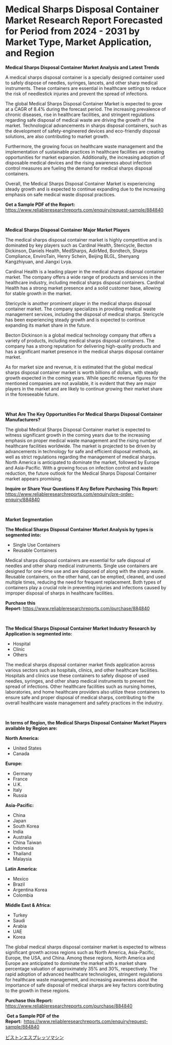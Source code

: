<p><h1>Medical Sharps Disposal Container Market Research Report Forecasted for Period from 2024 -  2031 by Market Type, Market Application, and Region</h1></p><p><strong>Medical Sharps Disposal Container Market Analysis and Latest Trends</strong></p>
<p><p>A medical sharps disposal container is a specially designed container used to safely dispose of needles, syringes, lancets, and other sharp medical instruments. These containers are essential in healthcare settings to reduce the risk of needlestick injuries and prevent the spread of infections.</p><p>The global Medical Sharps Disposal Container Market is expected to grow at a CAGR of 8.4% during the forecast period. The increasing prevalence of chronic diseases, rise in healthcare facilities, and stringent regulations regarding safe disposal of medical waste are driving the growth of the market. Technological advancements in sharps disposal containers, such as the development of safety-engineered devices and eco-friendly disposal solutions, are also contributing to market growth.</p><p>Furthermore, the growing focus on healthcare waste management and the implementation of sustainable practices in healthcare facilities are creating opportunities for market expansion. Additionally, the increasing adoption of disposable medical devices and the rising awareness about infection control measures are fueling the demand for medical sharps disposal containers.</p><p>Overall, the Medical Sharps Disposal Container Market is experiencing steady growth and is expected to continue expanding due to the increasing emphasis on safe medical waste disposal practices.</p></p>
<p><strong>Get a Sample PDF of the Report:&nbsp;</strong> <a href="https://www.reliableresearchreports.com/enquiry/request-sample/884840">https://www.reliableresearchreports.com/enquiry/request-sample/884840</a></p>
<p>&nbsp;</p>
<p><strong>Medical Sharps Disposal Container Major Market Players</strong></p>
<p><p>The medical sharps disposal container market is highly competitive and is dominated by key players such as Cardinal Health, Stericycle, Becton Dickinson, Daniels Health, MedSharps, AdirMed, Bondtech, Sharps Compliance, EnviroTain, Henry Schein, Beijing BLGL, Shenyang Kangzhiyuan, and Jiangxi Lvya.</p><p>Cardinal Health is a leading player in the medical sharps disposal container market. The company offers a wide range of products and services in the healthcare industry, including medical sharps disposal containers. Cardinal Health has a strong market presence and a solid customer base, allowing for stable growth in the market.</p><p>Stericycle is another prominent player in the medical sharps disposal container market. The company specializes in providing medical waste management services, including the disposal of medical sharps. Stericycle has been experiencing steady growth and is expected to continue expanding its market share in the future.</p><p>Becton Dickinson is a global medical technology company that offers a variety of products, including medical sharps disposal containers. The company has a strong reputation for delivering high-quality products and has a significant market presence in the medical sharps disposal container market.</p><p>As for market size and revenue, it is estimated that the global medical sharps disposal container market is worth billions of dollars, with steady growth expected in the coming years. While specific revenue figures for the mentioned companies are not available, it is evident that they are major players in the market and are likely to continue growing their market share in the foreseeable future.</p></p>
<p>&nbsp;</p>
<p><strong>What Are The Key Opportunities For Medical Sharps Disposal Container Manufacturers?</strong></p>
<p><p>The global Medical Sharps Disposal Container market is expected to witness significant growth in the coming years due to the increasing emphasis on proper medical waste management and the rising number of healthcare facilities worldwide. The market is projected to be driven by advancements in technology for safe and efficient disposal methods, as well as strict regulations regarding the management of medical sharps. North America is anticipated to dominate the market, followed by Europe and Asia-Pacific. With a growing focus on infection control and waste reduction, the future outlook for the Medical Sharps Disposal Container market appears promising.</p></p>
<p><strong>Inquire or Share Your Questions If Any Before Purchasing This Report:</strong> <a href="https://www.reliableresearchreports.com/enquiry/pre-order-enquiry/884840">https://www.reliableresearchreports.com/enquiry/pre-order-enquiry/884840</a></p>
<p>&nbsp;</p>
<p><strong>Market Segmentation</strong></p>
<p><strong>The Medical Sharps Disposal Container Market Analysis by types is segmented into:</strong></p>
<p><ul><li>Single Use Containers</li><li>Reusable Containers</li></ul></p>
<p><p>Medical sharps disposal containers are essential for safe disposal of needles and other sharp medical instruments. Single use containers are designed for one-time use and are disposed of along with the sharp waste. Reusable containers, on the other hand, can be emptied, cleaned, and used multiple times, reducing the need for frequent replacement. Both types of containers play a crucial role in preventing injuries and infections caused by improper disposal of sharps in healthcare facilities.</p></p>
<p><strong>Purchase this Report:&nbsp;</strong><a href="https://www.reliableresearchreports.com/purchase/884840">https://www.reliableresearchreports.com/purchase/884840</a></p>
<p>&nbsp;</p>
<p><strong>The Medical Sharps Disposal Container Market Industry Research by Application is segmented into:</strong></p>
<p><ul><li>Hospital</li><li>Clinic</li><li>Others</li></ul></p>
<p><p>The medical sharps disposal container market finds application across various sectors such as hospitals, clinics, and other healthcare facilities. Hospitals and clinics use these containers to safely dispose of used needles, syringes, and other sharp medical instruments to prevent the spread of infections. Other healthcare facilities such as nursing homes, laboratories, and home healthcare providers also utilize these containers to ensure safe and proper disposal of medical sharps, contributing to the overall healthcare waste management and safety practices in the industry.</p></p>
<p>&nbsp;</p>
<p><strong>In terms of Region, the Medical Sharps Disposal Container Market Players available by Region are:</strong></p>
<p>
    <p> <strong> North America: </strong>
        <ul>
            <li>United States</li>
            <li>Canada</li>
        </ul>
        </p> 
    <p> <strong> Europe: </strong>
        <ul>
            <li>Germany</li>
            <li>France</li>
            <li>U.K.</li>
            <li>Italy</li>
            <li>Russia</li>
        </ul>
        </p> 
    <p> <strong> Asia-Pacific: </strong>
        <ul>
            <li>China</li>
            <li>Japan</li>
            <li>South Korea</li>
            <li>India</li>
            <li>Australia</li>
            <li>China Taiwan</li>
            <li>Indonesia</li>
            <li>Thailand</li>
            <li>Malaysia</li>
        </ul>
        </p> 
    <p> <strong> Latin America: </strong>
        <ul>
            <li>Mexico</li>
            <li>Brazil</li>
            <li>Argentina Korea</li>
            <li>Colombia</li>
        </ul>
        </p> 
    <p> <strong> Middle East & Africa: </strong>
        <ul>
            <li>Turkey</li>
            <li>Saudi</li>
            <li>Arabia</li>
            <li>UAE</li>
            <li>Korea</li>
        </ul>
    </p>
    </p>
<p><p>The global medical sharps disposal container market is expected to witness significant growth across regions such as North America, Asia-Pacific, Europe, the USA, and China. Among these regions, North America and Europe are anticipated to dominate the market with a market share percentage valuation of approximately 35% and 30%, respectively. The rapid adoption of advanced healthcare technologies, stringent regulations for healthcare waste management, and increasing awareness about the importance of safe disposal of medical sharps are key factors contributing to the growth in these regions.</p></p>
<p><strong>Purchase this Report: </strong><a href="https://www.reliableresearchreports.com/purchase/884840">https://www.reliableresearchreports.com/purchase/884840</a></p>
<p>&nbsp;<strong>Get a Sample PDF of the Report:&nbsp;&nbsp;</strong><a href="https://www.reliableresearchreports.com/enquiry/request-sample/884840">https://www.reliableresearchreports.com/enquiry/request-sample/884840</a></p>
<p><strong></strong></p>
<p><p><a href="https://medium.com/@alyle7648/%E3%83%94%E3%82%B9%E3%83%88%E3%83%B3%E5%BC%8F%E3%82%A8%E3%82%B9%E3%83%97%E3%83%AC%E3%83%83%E3%82%BD%E3%83%9E%E3%82%B7%E3%83%B3%E3%81%AE%E5%B8%82%E5%A0%B4%E5%8B%95%E5%90%91%E3%81%8A%E3%82%88%E3%81%B3%E5%B8%82%E5%A0%B4%E5%88%86%E6%9E%90%E3%81%AF-2024%E5%B9%B4%E3%81%8B%E3%82%892031%E5%B9%B4%E3%81%BE%E3%81%A7%E3%81%AE%E6%9C%9F%E9%96%93%E3%81%AB%E4%BA%88%E6%B8%AC%E3%81%95%E3%82%8C%E3%81%A6%E3%81%84%E3%81%BE%E3%81%99-f7814b3844ae">ピストンエスプレッソマシン</a></p></p>